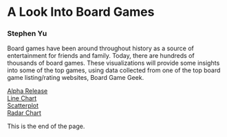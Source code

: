 # A Look Into Board Games

### Stephen Yu

Board games have been around throughout history as a source of entertainment for friends and family.
Today, there are hundreds of thousands of board games. These visualizations will provide some insights into some
of the top games, using data collected from one of the top board game listing/rating websites, Board Game Geek.

[Alpha Release](docs/Alpha%20Release.pdf)  
[Line Chart](linechart.html)  
[Scatterplot](scatterplot.html)  
[Radar Chart](radar.html)


<style>
.axis text {
    font-family: "Trebuchet MS", sans-serif;
    font-size: 12px;
}

.grid {
    color: lightgray;
}

.label {
    font-size: 24px;
    font-family: "Trebuchet MS", sans-serif;
    text-anchor: middle;
    alignment-baseline: middle;
}

.title {
    font-size: 28px;
    font-family: "Trebuchet MS", sans-serif;
    text-anchor: middle;
    alignment-baseline: middle;
}
</style>
<script src="https://d3js.org/d3.v7.min.js"></script>
<script>
    let canvasWidth = 1200;
    let canvasHeight = 800;
    let xMargin = 100;
    let yMargin = 100;
    let width = canvasWidth - xMargin;
    let height = canvasHeight - yMargin;

    let svg = d3.select("#linechart")
        .append("svg")
        .attr("height", height)
        .attr("width", width);

    svg.append("rect")
        .attr("fill", "rgb(240, 240, 240)")
        .attr("width", "100%")
        .attr("height", "100%");

    svg.append("text")
        .attr("class", "title")
        .attr("transform", "translate(" + (width / 2) + ", " + (yMargin / 2) + ")")
        .text("Board Games Published Over Time");

    svg.append("text")
        .attr("class", "label")
        .attr("transform", "translate(" + (width / 2) + ", " + (height - yMargin / 2) + ")")
        .text("Year");

    svg.append("text")
        .attr("class", "label")
        .attr("transform", "translate(" + (xMargin / 2) + ", " + (height / 2) + ") rotate(270)")
        .text("# of Board Games");

    let xScale = d3.scaleTime().range([0, width - xMargin * 2]);
    let yScale = d3.scaleLinear().range([height - yMargin * 2, 0]);

    let grid_container = svg.append("g");

    let container = svg.append("g")
        .attr("transform", "translate(" + xMargin + ", " + yMargin + ")");

    let parseDate = d3.timeParse("%Y");

    let rowConverter = function(d) {
        return {
            year: parseDate(d["Year Published"]),
        };
    };

    d3.csv("BGG_Data_Set.csv", rowConverter).then(data => {
        data = data.filter(data => data.year !== null);
        let counts = d3.rollups(data, v => d3.count(v, d => d.year), d => d.year);
        counts = counts.sort((a, b) => a[0] - b[0]);

        counts.shift();

        counts.pop();

        xScale.domain(d3.extent(counts, function(d) {
            return d[0];
        }));

        yScale.domain([0, d3.max(counts, function(d) {
            return d[1];
        })]);

        container.append("path")
            .datum(counts)
            .attr("fill", "none")
            .attr("stroke", "cornflowerblue")
            .attr("stroke-width", 3)
            .attr("d", d3.line()
                .x(function(d) {
                    return xScale(d[0]);
                })
                .y(function(d) {
                    return yScale(d[1]);
                }));

        grid_container.append("g")
            .attr("class", "grid")
            .attr("transform", "translate(" + xMargin + ", " + yMargin + ")")
            .call(d3.axisRight(yScale)
                .tickSize(width - xMargin * 2)
                .tickFormat("")
                .tickSizeOuter(0));

        svg.append("g")
            .attr("class", "axis")
            .attr("transform", "translate(" + xMargin + ", " + (height - yMargin) + ")")
            .call(d3.axisBottom(xScale).tickSizeOuter(0)
                .ticks(d3.timeYear.every(100)));

        svg.append("g")
            .attr("class", "axis")
            .attr("transform", "translate(" + xMargin + ", " + yMargin + ")")
            .call(d3.axisLeft(yScale).tickSizeOuter(0));
    });
</script>

<div id="linechart"></div>

This is the end of the page.